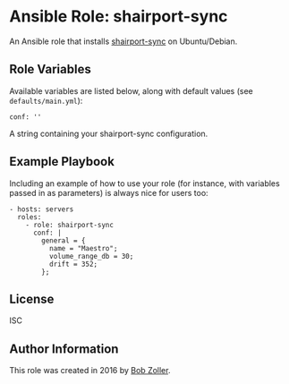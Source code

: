 # Ansible Role: shairport-sync

An Ansible role that installs [shairport-sync](https://github.com/mikebrady/shairport-sync) on Ubuntu/Debian.

## Role Variables

Available variables are listed below, along with default values (see `defaults/main.yml`):

```
conf: ''
```

A string containing your shairport-sync configuration.

## Example Playbook

Including an example of how to use your role (for instance, with variables passed in as parameters) is always nice for users too:

```
- hosts: servers
  roles:
    - role: shairport-sync
      conf: |
        general = {
          name = "Maestro";
          volume_range_db = 30;
          drift = 352;
        };
```

## License

ISC

## Author Information

This role was created in 2016 by [Bob Zoller](https://github.com/bobzoller).
